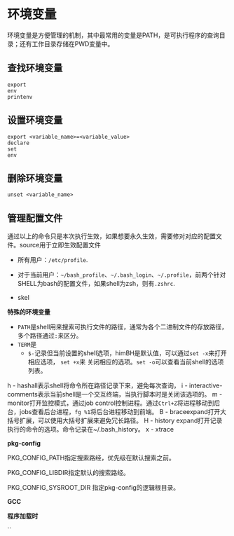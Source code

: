 # 环境变量



环境变量是方便管理的机制，其中最常用的变量是PATH，是可执行程序的查询目录；还有工作目录存储在PWD变量中。

## 查找环境变量

```shell
export
env
printenv
```

## 设置环境变量

```shell
export <variable_name>=<variable_value>
declare
set
env
```

## 删除环境变量

```shell
unset <variable_name>
```

## 管理配置文件

通过以上的命令只是本次执行生效，如果想要永久生效，需要修对对应的配置文件。source用于立即生效配置文件

* 所有用户：`/etc/profile`.

* 对于当前用户：`~/bash_profile`、`~/.bash_login`、`~/.profile`，前两个针对SHELL为bash的配置文件，如果shell为zsh，则有`.zshrc`.

* skel

**特殊的环境变量**

* `PATH`是shell用来搜索可执行文件的路径，通常为各个二进制文件的存放路径，多个路径通过`:`来区分。
* `TERM`是
  * `$-`记录但当前设置的shell选项，himBH是默认值，可以通过`set -x`来打开相应选项， `set +x`来
  关闭相应的选项。`set -o`可以查看当前shell的选项列表。 

h - hashall表示shell将命令所在路径记录下来，避免每次查询，
i - interactive-comments表示当前shell是一个交互终端，当执行脚本时是关闭该选项的。
m - monitor打开监控模式，通过job control控制进程。通过`Ctrl+Z`将进程移动到后台，jobs查看后台进程，`fg %1`将后台进程移动到前端。
B - braceexpand打开大括号扩展，可以使用大括号扩展来避免冗长路径。
H - history expand打开记录执行的命令的选项。命令记录在~/.bash_history。
x - xtrace



**pkg-config**

PKG_CONFIG_PATH指定搜索路经，优先级在默认搜索之前。

PKG_CONFIG_LIBDIR指定默认的搜索路经。

PKG_CONFIG_SYSROOT_DIR 指定pkg-config的逻辑根目录。




**GCC**





**程序加载时**

``
